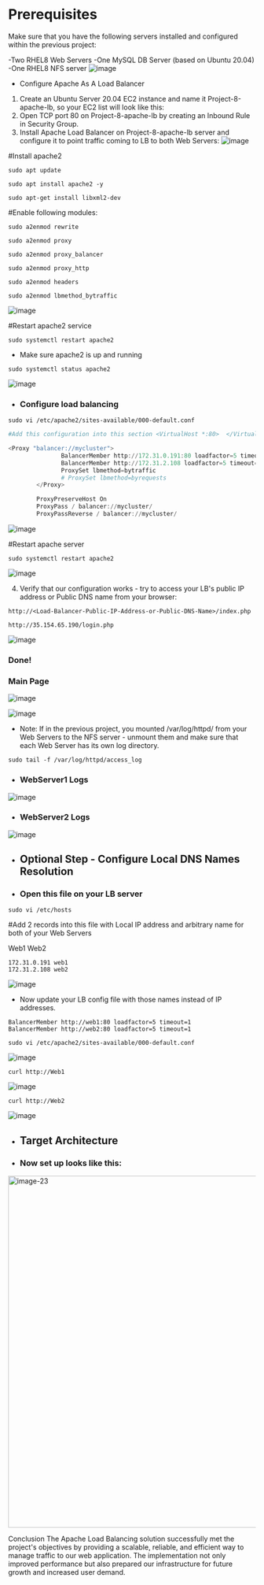
# Prerequisites
Make sure that you have the following servers installed and configured within the previous project:

-Two RHEL8 Web Servers
-One MySQL DB Server (based on Ubuntu 20.04)
-One RHEL8 NFS server
![image](https://github.com/user-attachments/assets/e8a54748-9afb-4366-8729-f08b9004c02e)


* Configure Apache As A Load Balancer
1. Create an Ubuntu Server 20.04 EC2 instance and name it Project-8-apache-lb, so your EC2 list will look like this:
2. Open TCP port 80 on Project-8-apache-lb by creating an Inbound Rule in Security Group.
3. Install Apache Load Balancer on Project-8-apache-lb server and configure it to point traffic coming to LB to both Web Servers:
![image](https://github.com/user-attachments/assets/421c021b-f2a9-4840-8b87-896d72001897)



#Install apache2
```
sudo apt update
```

```
sudo apt install apache2 -y
```
```
sudo apt-get install libxml2-dev
```


#Enable following modules:
```
sudo a2enmod rewrite
```
```
sudo a2enmod proxy
```
```
sudo a2enmod proxy_balancer
```
```
sudo a2enmod proxy_http
```
```
sudo a2enmod headers
```
```
sudo a2enmod lbmethod_bytraffic
```
![image](https://github.com/user-attachments/assets/9bd36638-a38d-4e05-a255-ebc65118e46a)


#Restart apache2 service
```
sudo systemctl restart apache2
```
* Make sure apache2 is up and running

```
sudo systemctl status apache2
```
![image](https://github.com/user-attachments/assets/afa29e5b-2970-4f47-b095-7d6f744a8d14)

* ### Configure load balancing
```
sudo vi /etc/apache2/sites-available/000-default.conf
```


```powershell
#Add this configuration into this section <VirtualHost *:80>  </VirtualHost>

<Proxy "balancer://mycluster">
               BalancerMember http://172.31.0.191:80 loadfactor=5 timeout=1
               BalancerMember http://172.31.2.108 loadfactor=5 timeout=1
               ProxySet lbmethod=bytraffic
               # ProxySet lbmethod=byrequests
        </Proxy>

        ProxyPreserveHost On
        ProxyPass / balancer://mycluster/
        ProxyPassReverse / balancer://mycluster/
```
![image](https://github.com/user-attachments/assets/c62eb0b4-a4e5-4c44-9743-b7a061b0a5f5)

#Restart apache server

```
sudo systemctl restart apache2

```
![image](https://github.com/user-attachments/assets/a67948b0-0653-4f01-9ee3-01101294fd07)



4. Verify that our configuration works - try to access your LB's public IP address or Public DNS name from your browser:

```
http://<Load-Balancer-Public-IP-Address-or-Public-DNS-Name>/index.php

```
```
http://35.154.65.190/login.php
```
![image](https://github.com/user-attachments/assets/31bbe122-af7f-4bd6-b7b8-0ff2cea32c78)
### Done!
### Main Page
![image](https://github.com/user-attachments/assets/ff4acd57-646d-41d5-92dd-aa8960914622)

![image](https://github.com/user-attachments/assets/554d6122-2b40-4721-bee0-43f46877188a)



* Note: If in the previous project, you mounted /var/log/httpd/ from your Web Servers to the NFS server - unmount them and make sure that each Web Server has its own log directory.
```
sudo tail -f /var/log/httpd/access_log
```
* ### WebServer1 Logs
![image](https://github.com/user-attachments/assets/638b5b4f-0e31-47c9-b45d-b5d3dbe3fbef)

* ### WebServer2 Logs
  
![image](https://github.com/user-attachments/assets/03778743-39ac-48ae-af57-7fbfc9ad9aca)


* ## Optional Step - Configure Local DNS Names Resolution


*  ### Open this file on your LB server
```
sudo vi /etc/hosts
```
#Add 2 records into this file with Local IP address and arbitrary name for both of your Web Servers

<WebServer1-Private-IP-Address> Web1
<WebServer2-Private-IP-Address> Web2
```
172.31.0.191 web1
172.31.2.108 web2
```
![image](https://github.com/user-attachments/assets/df5548b9-2a12-4ec5-a034-ac829b14f76f)

* Now update your LB config file with those names instead of IP addresses.

```
BalancerMember http://web1:80 loadfactor=5 timeout=1
BalancerMember http://web2:80 loadfactor=5 timeout=1
```
```
sudo vi /etc/apache2/sites-available/000-default.conf
```
![image](https://github.com/user-attachments/assets/2d0530f3-d8d1-48d1-b635-3da2706c6d45)

```
curl http://Web1
```
![image](https://github.com/user-attachments/assets/a8cdfc87-dc17-4e5a-9f38-2c0bcfdb7429)


```
curl http://Web2
```
![image](https://github.com/user-attachments/assets/efbceb43-2ee5-4469-a9ea-f22b99b966c9)

* ## Target Architecture
* ### Now set up looks like this:
<img width="715" alt="image-23" src="https://github.com/user-attachments/assets/cf5729ac-ea9d-46d4-b1af-b5c0c1c4864c">

Conclusion
The Apache Load Balancing solution successfully met the project's objectives by providing a scalable, reliable, and efficient way to manage traffic to our web application. The implementation not only improved performance but also prepared our infrastructure for future growth and increased user demand.


























